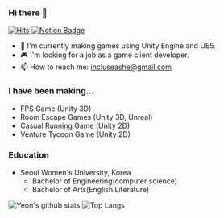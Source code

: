 ### Hi there 👋
[![Hits](https://hits.seeyoufarm.com/api/count/incr/badge.svg?url=https://github.com/victoryAshe/victoryAshe%2Fgjbae1212%2Fhit-counter&count_bg=%237ED6FF&title_bg=%23008ED9&icon=apachespark.svg&icon_color=%23E7E7E7&title=hits&edge_flat=true)](https://hits.seeyoufarm.com) [![Notion Badge](https://img.shields.io/badge/-Notion-blue?logo=Notion&logoColor=white&link=https://www.notion.so/victoryAshe-d9fea4ac78894d5780358f71be127ff7)](https://www.notion.so/victoryAshe-d9fea4ac78894d5780358f71be127ff7)

- 🔭 I'm currently making games using Unity Engine and UE5.
- 🎮 I'm looking for a job as a game client developer.
- 📫 How to reach me: incluseashe@gmail.com

### I have been making...
 - FPS Game (Unity 3D)
 - Room Escape Games (Unity 3D, Unreal)
 - Casual Running Game (Unity 2D)
 - Venture Tycoon Game (Unity 2D)

### Education
- Seoul Women's University, Korea
   - Bachelor of Engineering(computer science)
   - Bachelor of Arts(English Literature) 


<!--
**victoryAshe/victoryAshe** is a ✨ _special_ ✨ repository because its `README.md` (this file) appears on your GitHub profile.

Here are some ideas to get you started:

- 🔭 I’m currently working on ...
- 🌱 I’m currently learning ...
- 👯 I’m looking to collaborate on ...
- 🤔 I’m looking for help with ...
- 💬 Ask me about ...
- 📫 How to reach me: ...
- 😄 Pronouns: ...
- ⚡ Fun fact: ...
-->


![Yeon's github stats](https://github-readme-stats.vercel.app/api?username=victoryAshe&show_icons=true)   ![Top Langs](https://github-readme-stats.vercel.app/api/top-langs/?username=victoryAshe&layout=compact)

